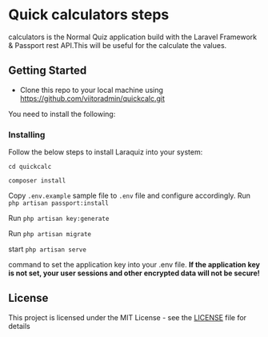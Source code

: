 

# Quick calculators steps

calculators is the Normal Quiz application build with the Laravel Framework & Passport rest API.This will be useful for the calculate the values.

## Getting Started

* Clone this repo to your local machine using https://github.com/viitoradmin/quickcalc.git

You need to install the following:

### Installing

Follow the below steps to install Laraquiz into your system:
```
cd quickcalc
```
```
composer install
```
Copy ```.env.example``` sample file to ```.env``` file and configure accordingly.
Run ```php artisan passport:install``` 

Run ```php artisan key:generate``` 

Run ```php artisan migrate``` 

start ```php artisan serve```

command to set the application key into your .env file. **If the application key is not set, your user sessions and other encrypted data will not be secure!**
## License

This project is licensed under the MIT License - see the [LICENSE](LICENSE) file for details

